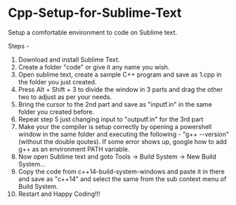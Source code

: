 # Cpp-Setup-for-Sublime-Text
Setup a comfortable environment to code on Sublime text.

Steps -
1. Download and install Sublime Text.
2. Create a folder "code" or give it any name you wish.
3. Open sublime text, create a sample C++ program and save as 1.cpp in the folder you just created.
4. Press Alt + Shift + 3 to divide the window in 3 parts and drag the other two to adjust as per your needs.
5. Bring the cursor to the 2nd part and save as "inputf.in" in the same folder you created before.
6. Repeat step 5 just changing input to "outputf.in" for the 3rd part
7. Make your the compiler is setup correctly by opening a powershell window in the same folder and executing the following - "g++ --version" (without the double qoutes).
If some error shows up, google how to add g++ as an environment PATH variable.
8. Now open Sublime text and goto Tools -> Build System -> New Build System...
9. Copy the code from c++14-build-system-windows and paste it in there and save as "c++14" and select the same from the sub context menu of Build System.
10. Restart and Happy Coding!!!
